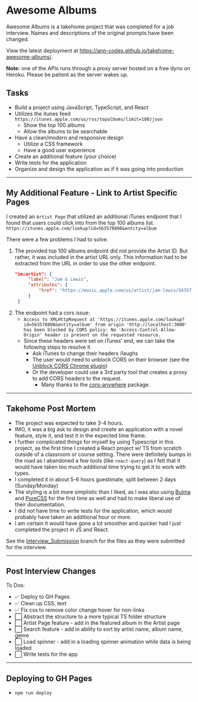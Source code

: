 # Awesome Albums

Awesome Albums is a takehome project that was completed for a job interview. Names and descriptions of the original prompts have been changed.

View the latest deployment at https://ann-codes.github.io/takehome-awesome-albums/.

**Note:** one of the APIs runs through a proxy server hosted on a free dyno on Heroku. Please be patient as the server wakes up. 

## Tasks

- Build a project using JavaScript, TypeScript, and React
- Utilizes the itunes feed `https://itunes.apple.com/us/rss/topalbums/limit=100/json`
  - Show the top 100 albums
  - Allow the albums to be searchable
- Have a clean/modern and responsive design
  - Utilize a CSS framework
  - Have a good user experience
- Create an additional feature (your choice)
- Write tests for the application
- Organize and design the application as if it was going into production

---

## My Additional Feature - Link to Artist Specific Pages

I created an `Artist Page` that utilized an additional iTunes endpoint that I found that users could click into from the top 100 albums list. `https://itunes.apple.com/lookup?id=563578808&entity=album`

There were a few problems I had to solve. 
1. The provided top 100 albums endpoint did not provide the Artist ID. But rather, it was included in the artist URL only. This information had to be extracted from the URL in order to use the other endpoint. 
   ```json
   "im:artist": {
        "label": "Jam & Lewis",
        "attributes": {
            "href": "https://music.apple.com/us/artist/jam-lewis/563578808?uo=2"
        }
    }
   ```
2. The endpoint had a cors issue: 
   - `Access to XMLHttpRequest at 'https://itunes.apple.com/lookup?id=563578808&entity=album' from origin 'http://localhost:3000' has been blocked by CORS policy: No 'Access-Control-Allow-Origin' header is present on the requested resource.` 
   - Since these headers were set on iTunes' end, we can take the following steps to resolve it
     - Ask iTunes to change their headers /laughs
     - The user would need to unblock CORS on their browser (see the [Unblock CORS Chrome plugin](https://add0n.com/access-control.html))
     - Or the developer could use a 3rd party tool that creates a proxy to add CORS headers to the request.  
       - Many thanks to the [cors-anywhere](https://www.npmjs.com/package/cors-anywhere) package.


---

## Takehome Post Mortem

- The project was expected to take 3-4 hours. 
- IMO, it was a big ask to design and create an application with a novel feature, style it, and test it in the expected time frame. 
- I further complicated things for myself by using Typescript in this project, as the first time I created a React project w/ TS from scratch outside of a classroom or course setting. There were definitely bumps in the road as I abandoned a few tools (like `react-query`) as I felt that it would have taken too much additional time trying to get it to work with types.  
- I completed it in about 5-6 hours guestimate, split between 2 days (Sunday/Monday)
- The styling is a bit more simplistic than I liked, as I was also using [Bulma](https://bulma.io/) and [PureCSS](https://purecss.io/) for the first time as well and had to make liberal use of their documentation. 
- I did not have time to write tests for the application, which would probably have taken an additional hour or more. 
- I am certain it would have gone a lot smoother and quicker had I just completed the project in JS and React. 

See the [Interview_Submission](https://github.com/ann-codes/takehome-awesome-albums/tree/Interview_Submission) branch for the files as they were submitted for the interview. 

---

## Post Interview Changes

To Dos: 
- ✅  Deploy to GH Pages 
- ✅  Clean up CSS, text 
- ✅  Fix css to remove color change hover for non-links
- ⬜  Abstract the structure to a more typical TS folder structure 
- ⬜  Artist Page feature - add in the featured album in the Artist page
- ⬜  Search feature - add in ability to sort by artist name, album name, genre
- ⬜  Load spinner - add in a loading spinner animation while data is being loaded
- ⬜  Write tests for the app

---

## Deploying to GH Pages
- `npm run deploy`